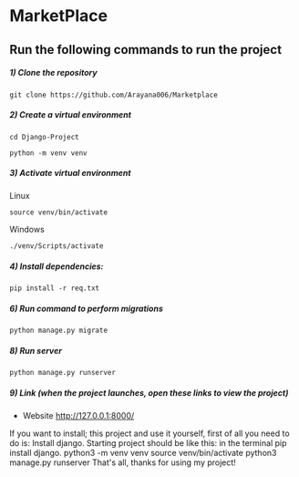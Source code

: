 # MarketPlace

## Run the following commands to run the project

##### 1) Clone the repository

    git clone https://github.com/Arayana006/Marketplace

##### 2) Create a virtual environment

    cd Django-Project
    
    python -m venv venv

##### 3) Activate virtual environment

Linux

    source venv/bin/activate

Windows

    ./venv/Scripts/activate

##### 4) Install dependencies:

    pip install -r req.txt

##### 6) Run command to perform migrations

    python manage.py migrate

##### 8) Run server

    python manage.py runserver

##### 9) Link (when the project launches, open these links to view the project)

- Website http://127.0.0.1:8000/


If you want to install; this project and use it yourself, first of all you need to do is:
Install django.
Starting project should be like this:
in the terminal pip install django.
python3 -m venv venv
source venv/bin/activate
python3 manage.py runserver
That's all, thanks for using my project!

